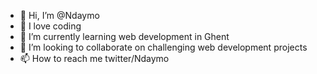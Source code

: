 - 👋 Hi, I’m @Ndaymo
- 👀 I love coding
- 🌱 I’m currently learning web development in Ghent
- 💞️ I’m looking to collaborate on challenging web development projects
- 📫 How to reach me twitter/Ndaymo

<!---
Ndaymo/Ndaymo is a ✨ special ✨ repository because its `README.md` (this file) appears on your GitHub profile.
You can click the Preview link to take a look at your changes.
--->
